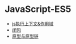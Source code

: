 # JavaScript-ES5

- [js执行上下文&作用域](./javaScript/执行上下文和作用域/executionContext.md)
- [闭包](./javaScript/闭包/base.md)
- [原型与原型链](./javaScript/原型链/base.md)

